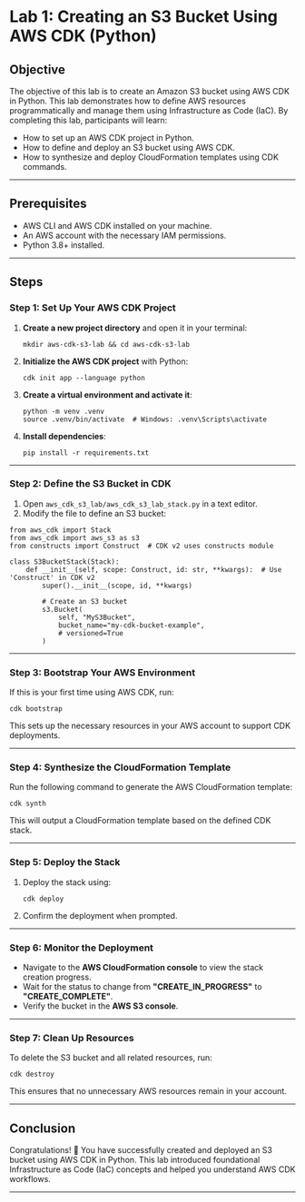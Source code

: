 # **Lab 1: Creating an S3 Bucket Using AWS CDK (Python)**  

## **Objective**  
The objective of this lab is to create an Amazon S3 bucket using AWS CDK in Python. This lab demonstrates how to define AWS resources programmatically and manage them using Infrastructure as Code (IaC). By completing this lab, participants will learn:  

- How to set up an AWS CDK project in Python.  
- How to define and deploy an S3 bucket using AWS CDK.  
- How to synthesize and deploy CloudFormation templates using CDK commands.  

---

## **Prerequisites**  
- AWS CLI and AWS CDK installed on your machine.  
- An AWS account with the necessary IAM permissions.  
- Python 3.8+ installed.  

---

## **Steps**  

### **Step 1: Set Up Your AWS CDK Project**  
1. **Create a new project directory** and open it in your terminal:  
   ```
   mkdir aws-cdk-s3-lab && cd aws-cdk-s3-lab
   ```
2. **Initialize the AWS CDK project** with Python:  
   ```
   cdk init app --language python
   ```
3. **Create a virtual environment and activate it**:  
   ```
   python -m venv .venv
   source .venv/bin/activate  # Windows: .venv\Scripts\activate
   ```
4. **Install dependencies**:  
   ```
   pip install -r requirements.txt
   ```

---

### **Step 2: Define the S3 Bucket in CDK**  
1. Open `aws_cdk_s3_lab/aws_cdk_s3_lab_stack.py` in a text editor.  
2. Modify the file to define an S3 bucket:  
```
from aws_cdk import Stack
from aws_cdk import aws_s3 as s3
from constructs import Construct  # CDK v2 uses constructs module

class S3BucketStack(Stack):
    def __init__(self, scope: Construct, id: str, **kwargs):  # Use 'Construct' in CDK v2
        super().__init__(scope, id, **kwargs)

        # Create an S3 bucket
        s3.Bucket(
            self, "MyS3Bucket",
            bucket_name="my-cdk-bucket-example",
            # versioned=True
        )
```

---

### **Step 3: Bootstrap Your AWS Environment**  
If this is your first time using AWS CDK, run:  
```
cdk bootstrap
```
This sets up the necessary resources in your AWS account to support CDK deployments.

---

### **Step 4: Synthesize the CloudFormation Template**  
Run the following command to generate the AWS CloudFormation template:  
```
cdk synth
```
This will output a CloudFormation template based on the defined CDK stack.

---

### **Step 5: Deploy the Stack**  
1. Deploy the stack using:  
   ```
   cdk deploy
   ```
2. Confirm the deployment when prompted.

---

### **Step 6: Monitor the Deployment**  
- Navigate to the **AWS CloudFormation console** to view the stack creation progress.  
- Wait for the status to change from **"CREATE_IN_PROGRESS"** to **"CREATE_COMPLETE"**.  
- Verify the bucket in the **AWS S3 console**.  

---

### **Step 7: Clean Up Resources**  
To delete the S3 bucket and all related resources, run:  
```
cdk destroy
```
This ensures that no unnecessary AWS resources remain in your account.

---

## **Conclusion**  
Congratulations! 🎉 You have successfully created and deployed an S3 bucket using AWS CDK in Python. This lab introduced foundational Infrastructure as Code (IaC) concepts and helped you understand AWS CDK workflows.

---
